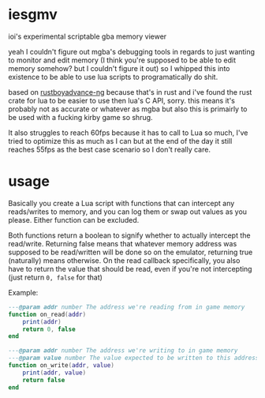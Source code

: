 # iesgmv

ioi's experimental scriptable gba memory viewer

yeah I couldn't figure out mgba's debugging tools in regards to just wanting to monitor and edit memory (I think you're supposed to be able to edit memory somehow? but I couldn't figure it out) so I whipped this into existence to be able to use lua scripts to programatically do shit.

based on [rustboyadvance-ng](https://github.com/michelhe/rustboyadvance-ng) because that's in rust and i've found the rust crate for lua to be easier to use then lua's C API, sorry. this means it's probably not as accurate or whatever as mgba but also this is primairly to be used with a fucking kirby game so shrug.

It also struggles to reach 60fps because it has to call to Lua so much, I've tried to optimize this as much as I can but at the end of the day it still reaches 55fps as the best case scenario so I don't really care.

# usage

Basically you create a Lua script with functions that can intercept any reads/writes to memory, and you can log them or swap out values as you please. Either function can be excluded.

Both functions return a boolean to signify whether to actually intercept the read/write. Returning false means that whatever memory address was supposed to be read/written will be done so on the emulator, returning true (naturally) means otherwise. On the read callback specifically, you also have to return the value that should be read, even if you're not intercepting (just return `0, false` for that)

Example:

```lua
---@param addr number The address we're reading from in game memory
function on_read(addr)
    print(addr)
    return 0, false
end

---@param addr number The address we're writing to in game memory
---@param value number The value expected to be written to this address
function on_write(addr, value)
    print(addr, value)
    return false
end
```
